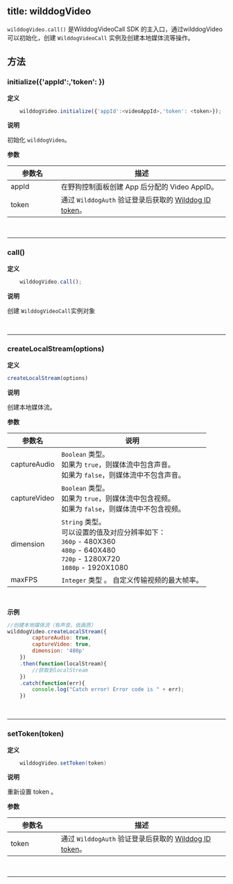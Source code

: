 title: wilddogVideo
---

`wilddogVideo.call()` 是WilddogVideoCall SDK 的主入口，通过wilddogVideo可以初始化，创建 `WilddogVideoCall` 实例及创建本地媒体流等操作。

## 方法

### initialize({'appId':<videoAppId>,'token': <token>})

**定义**

```javascript
	wilddogVideo.initialize({'appId':<videoAppId>,'token': <token>});
```

**说明**

初始化 `wilddogVideo`。

**参数**

| 参数名 | 描述 |
|---|---|
| appId | 在野狗控制面板创建 App 后分配的 Video AppID。 |
| token | 通过 `WilddogAuth` 验证登录后获取的 [Wilddog ID token](/auth/Web/guide/concept.html#身份认证令牌)。 |

</br>

---

### call()

**定义**

```javascript
	wilddogVideo.call();
```

**说明**

创建 `WilddogVideoCall`实例对象

</br>

---

### createLocalStream(options)

**定义**

```js
createLocalStream(options)
```

**说明**

创建本地媒体流。

**参数**

| 参数名 | 说明 |
|---|---|
| captureAudio | `Boolean` 类型。<br>如果为 `true`，则媒体流中包含声音。<br>如果为 `false`，则媒体流中不包含声音。|
| captureVideo | `Boolean` 类型。<br>如果为 `true`，则媒体流中包含视频。<br>如果为 `false`，则媒体流中不包含视频。|
| dimension | `String` 类型。<br>可以设置的值及对应分辨率如下：<br>`360p` - 480X360<br>`480p` - 640X480<br>`720p` - 1280X720<br>`1080p` - 1920X1080 |
| maxFPS| `Integer` 类型 。 自定义传输视频的最大帧率。|

</br>

**示例**

```js
//创建本地媒体流（有声音，低画质）
wilddogVideo.createLocalStream({
        captureAudio: true,
        captureVideo: true,
        dimension: '480p'
    })
    .then(function(localStream){
        //获取到localStream
    })
    .catch(function(err){
        console.log("Catch error! Error code is " + err);
    })
```

</br>

---

### setToken(token)

**定义**

```java
    wilddogVideo.setToken(token)
```
**说明**

重新设置 token 。

**参数**
<style>
table th:first-of-type {
    width: 100px;
}
</style>

| 参数名 | 描述 |
|---|---|
| token | 通过 `WilddogAuth` 验证登录后获取的 [Wilddog ID token](/auth/Web/guide/concept.html#身份认证令牌)。 |

</br>

---
